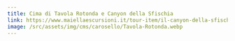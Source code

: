 ```yaml
---
title: Cima di Tavola Rotonda e Canyon della Sfischia
link: https://www.maiellaescursioni.it/tour-item/il-canyon-della-sfischia-e-cima-di-tavola-rotonda-escursioni-sulla-maiella/
image: /src/assets/img/cms/carosello/Tavola-Rotonda.webp
---
```

